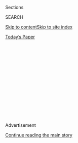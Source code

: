 <div id="app">

<div>

<div>

<div>

<div class="NYTAppHideMasthead css-1q2w90k e1suatyy0">

<div class="section css-ui9rw0 e1suatyy2">

<div class="css-eph4ug er09x8g0">

<div class="css-6n7j50">

</div>

<span class="css-1dv1kvn">Sections</span>

<div class="css-10488qs">

<span class="css-1dv1kvn">SEARCH</span>

</div>

[Skip to content](#site-content)[Skip to site
index](#site-index)

</div>

<div class="css-10698na e1huz5gh0">

</div>

</div>

<div id="masthead-bar-one" class="section hasLinks css-15hmgas e1csuq9d3">

<div class="css-uqyvli e1csuq9d0">

</div>

<div class="css-1uqjmks e1csuq9d1">

</div>

<div class="css-9e9ivx">

[](https://myaccount.nytimes3xbfgragh.onion/auth/login?response_type=cookie&client_id=vi)

</div>

<div class="css-1bvtpon e1csuq9d2">

[Today’s
Paper](https://www.nytimes3xbfgragh.onion/section/todayspaper)

</div>

</div>

</div>

</div>

<div data-aria-hidden="false">

<div id="site-content" data-role="main">

<div>

<div class="css-1aor85t" style="opacity:0.000000001;z-index:-1;visibility:hidden">

<div class="css-1hqnpie">

<div class="css-epjblv">

<span class="css-z6pdnw">Inside the Iraqi
Kleptocracy</span>

</div>

<div class="css-k008qs">

<div class="css-1iwv8en">

<span class="css-18z7m18"></span>

<div>

<div>

</div>

</div>

</div>

<span class="css-1n6z4y">https://nyti.ms/2PbfgtL</span>

<div class="css-1705lsu">

<div class="css-4xjgmj">

<div class="css-4skfbu" data-role="toolbar" data-aria-label="Social Media Share buttons, Save button, and Comments Panel with current comment count" data-testid="share-tools">

  - 
  - 
  - 
  - 
    
    <div class="css-6n7j50">
    
    </div>

  - 
  - 

</div>

</div>

</div>

</div>

</div>

</div>

<div id="NYT_TOP_BANNER_REGION" class="css-13pd83m">

</div>

<div id="top-wrapper" class="css-1sy8kpn">

<div id="top-slug" class="css-l9onyx">

Advertisement

</div>

[Continue reading the main
story](#after-top)

<div class="ad top-wrapper" style="text-align:center;height:100%;display:block;min-height:250px">

<div id="top" class="place-ad" data-position="top" data-size-key="top">

</div>

</div>

<div id="after-top">

</div>

</div>

<div id="sponsor-wrapper" class="css-1hyfx7x">

<div id="sponsor-slug" class="css-19vbshk">

Supported by

</div>

[Continue reading the main
story](#after-sponsor)

<div id="sponsor" class="ad sponsor-wrapper" style="text-align:center;height:100%;display:block">

</div>

<div id="after-sponsor">

</div>

</div>

Feature

<div class="css-1vkm6nb ehdk2mb0">

# Inside the Iraqi Kleptocracy

</div>

<div class="css-79elbk" data-testid="photoviewer-wrapper">

<div class="css-z3e15g" data-testid="photoviewer-wrapper-hidden">

</div>

<div class="css-1a48zt4 ehw59r15" data-testid="photoviewer-children">

![<span class="css-i48y28 e13ogyst0" data-aria-hidden="true">Protesters
in Baghdad running from tear gas in
February.</span><span class="css-ach9cc e1z0qqy90" itemprop="copyrightHolder"><span class="css-1ly73wi e1tej78p0">Credit...</span><span><span>Moises
Saman/Magnum, for The New York
Times</span></span></span>](https://static01.graylady3jvrrxbe.onion/images/2020/08/02/magazine/02mag-corruption/02mag-corruption-articleLarge.jpg?quality=75&auto=webp&disable=upscale)

</div>

</div>

<div class="css-xt80pu e12qa4dv0">

<div class="css-18e8msd">

<div class="css-vp77d3 epjyd6m0">

<div class="css-1baulvz">

By [<span class="css-1baulvz last-byline" itemprop="name">Robert F.
Worth</span>](https://www.nytimes3xbfgragh.onion/by/robert-f-worth)

</div>

</div>

  - July 29,
    2020

  - 
    
    <div class="css-4xjgmj">
    
    <div class="css-d8bdto" data-role="toolbar" data-aria-label="Social Media Share buttons, Save button, and Comments Panel with current comment count" data-testid="share-tools">
    
      - 
      - 
      - 
      - 
        
        <div class="css-6n7j50">
        
        </div>
    
      - 
      - 
    
    </div>
    
    </div>

</div>

</div>

<div class="section meteredContent css-1r7ky0e" name="articleBody" itemprop="articleBody">

<div class="audioFigureHeading">

### Listen to This Article

<span class="css-16qbtva">Audio Recording by Audm</span>

</div>

<div class="css-qe9gm7">

<div>

</div>

</div>

<div class="css-1fanzo5 StoryBodyCompanionColumn">

<div class="css-53u6y8">

*To hear more audio stories from publishers like The New York Times,
download* *[Audm for iPhone or
Android](https://www.audm.com/?utm_source=nyt&utm_medium=embed&utm_campaign=wages_of_corruption).*

Early last October, while working in his office in Baghdad, a
businessman named Hussein Laqees got a phone call from a number he’d
never seen before. “We need to talk,” the caller said. The man’s voice
was gruff and self-assured, a little menacing. He demanded that Laqees
come meet him but refused to give his name.

Laqees demurred, and the call ended. He might have forgotten the whole
exchange had a colleague not been in touch a few minutes later with
worrisome news. The mystery caller, he said, was from Kataib Hezbollah,
a powerful Iraqi militia with strong ties to Iran’s Revolutionary
Guards. They had a business proposal to discuss.

When the militiaman called again, Laqees reluctantly agreed to a
meeting. He gathered a few colleagues, and they all drove to a house off
Sadoun Street in downtown Baghdad, arriving near dusk. Inside, he was
led into a dim office and introduced to a small, bald man who got right
to the point. “You need to work with us, there is no other choice,” the
bald man said. “You can keep your staff, but you must do as we say.” He
explained that Kataib Hezbollah would take 20 percent of Laqees’s gross
revenue — about 50 percent of his profits.

</div>

</div>

<div class="css-1fanzo5 StoryBodyCompanionColumn">

<div class="css-53u6y8">

Laqees refused. His company, Palm Jet, had a five-year government
contract to run a V.I.P. terminal at Baghdad’s international airport,
along with a nearby hotel; it also works routinely with Western
aeronautics firms like Lockheed Martin. He could not have any dealings
with a group like Kataib Hezbollah, which is listed by the U.S.
government as a foreign terrorist organization (as is the unrelated
Lebanese group also called Hezbollah). The bald man replied that if
Laqees refused, he would seize everything he owned in Baghdad. Laqees
looked at him in disbelief. “I’m an investor,” he said. “There is law.”
The bald man shot back: “We are the law.” He told Laqees to give him an
answer by noon the next day.

The following afternoon, five Chevrolet S.U.V.s rolled up outside the
V.I.P. terminal. Twelve men got out, dressed in black paramilitary gear
and carrying guns. They found Laqees in the cafe of the airport hotel,
smoking and sipping coffee. He had been calling all his government
contacts since the night before, along with the airport’s department
heads. No one had called back. It was as if they’d been warned — or
perhaps paid off. The militiamen took Laqees’s phone and told him to
sign a document relinquishing his contract. He stalled for time. One of
his employees slipped outside to take a cellphone picture of the
militiamen’s vehicles, but they caught him, smashed his phone and beat
him up. Laqees, who is Lebanese, had been working in Iraq since 2011. He
knew the country was troubled by crime and corruption, but he believed
that the airport, with its hundreds of uniformed immigration and
security officials, was different. “I wait 20 minutes, maybe someone
will come,” Laqees told me later. “Police, something.” Finally, he
walked to the departures hall and caught a flight to Dubai. Days later,
Kataib Hezbollah installed its preferred contractor in his place. Laqees
has not returned to Iraq since.

*[\[Kidnapped Royalty Become Pawns in Iran’s Deadly
Plot\]](https://www.nytimes3xbfgragh.onion/2018/03/14/magazine/how-a-ransom-for-royal-falconers-reshaped-the-middle-east.html)*

The airport raid took place just four days after the start of [Iraq’s
anti-government
protests](https://www.nytimes3xbfgragh.onion/2019/10/02/world/middleeast/iraq-corruption-protests.html),
as thousands of young demonstrators were flooding the streets of Baghdad
and other cities, chanting their poignant trademark slogan: “*Nureed
watan*,” or “We want a country.” The protesters quickly took over Tahrir
Square in the heart of Baghdad, setting up tents and fighting pitched
battles with the police. Although the chaos brought much of the city’s
business and government to a standstill, it also won the sympathy of
Arabs across the region, igniting an equally powerful protest movement
in Lebanon. To those who took part in the rallies, groups like Kataib
Hezbollah are not just Iranian proxies; they are the newest faces of a
kleptocracy that has enriched itself at the expense of Iraq’s youth, who
have been left jobless and destitute in ever-increasing numbers. Some
militia leaders, meanwhile, have joined the ranks of Iraq’s richest men,
becoming famous for buying upscale restaurants, nightclubs and opulent
farms on the Tigris.

The militias have been aided and abetted by a new Iraqi political class
whose sole ethic is self-enrichment. Over the years, this
cross-sectarian cabal has mastered scams at every level: routine
checkpoint shakedowns, bank fraud, embezzling from the government
payroll. Adel Abdul Mahdi, who was hailed as a potential reformer when
he became Iraq’s prime minister in 2018, hoped to subordinate the
militias to the state. Instead, they outmaneuvered and overpowered him.
His cabinet included people with ties to some of the worst graft schemes
afflicting the country.

The United States is deeply implicated in all this, and not just because
its serial invasions wrecked the country and helped ravage the economy.
America provides the money that sustains it, even as U.S. officials wink
at the self-dealing of Iraqi allies. The Federal Reserve of New York
still supplies Iraq with at least $10 billion a year in hard currency
from the country’s oil sales. Much of that is passed on to commercial
banks, ostensibly for imports, in a process that was hijacked long ago
by Iraq’s money-laundering cartels. At the same time, the United States
inflicts punishing sanctions on two countries — Iran and Syria — with
which Iraq shares notoriously permeable borders. It is the ideal
breeding ground for corruption.

</div>

</div>

<div class="css-1fanzo5 StoryBodyCompanionColumn">

<div class="css-53u6y8">

The Trump administration may have shocked Iraq’s militias with the
[unexpected assassination in January of Qassim
Suleimani,](https://www.nytimes3xbfgragh.onion/2020/01/11/us/politics/iran-trump.html)
the powerful Iranian spy chief, at the Baghdad airport. But Iranian
proxies like Kataib Hezbollah do not seem overly worried. They know
President Trump has little stomach for a war, especially in the Covid-19
era of soaring deficits. Their greatest priority is maintaining an Iraqi
system in which literally everything is for sale.

The coronavirus pandemic has now pushed Iraq to the brink of an
existential crisis. The global collapse of demand for oil has brought
prices to historic lows, delivering a terrible shock to a country whose
economy depends almost entirely on oil revenue. But it could also offer
the new Iraqi prime minister, Mustafa al-Kadhimi, an extraordinary
opportunity to face his country’s most intractable problem. Corruption
can now be framed as a life-or-death issue: Iraq must choose between
feeding its people and enriching its kleptocrats. Kadhimi has promised
to take up this challenge. He is not likely to succeed unless the United
States seizes this chance to undo some of the damage it has done in
Iraq, and to make common cause with the protesters who are hoping to
re-establish their country on a new footing.

</div>

</div>

<div class="css-79elbk" data-testid="photoviewer-wrapper">

<div class="css-z3e15g" data-testid="photoviewer-wrapper-hidden">

</div>

<div class="css-1a48zt4 ehw59r15" data-testid="photoviewer-children">

![<span class="css-i48y28 e13ogyst0" data-aria-hidden="true">Protesters
during clashes with the police near Al-Khilani Square in Baghdad in
February.</span><span class="css-ach9cc e1z0qqy90" itemprop="copyrightHolder"><span class="css-1ly73wi e1tej78p0">Credit...</span><span>Moises
Saman/Magnum, for The New York
Times</span></span>](https://static01.graylady3jvrrxbe.onion/images/2020/08/02/magazine/02mag-corruption-02/02mag-corruption-02-articleLarge.jpg?quality=75&auto=webp&disable=upscale)

</div>

</div>

<div class="css-1fanzo5 StoryBodyCompanionColumn">

<div class="css-53u6y8">

**In the annals of American diplomacy,** corruption has long had an
equivocal status: deplored in public but in practice often regarded as a
tolerable, even useful vice. The United States has a long history of
supporting kleptocrats who were on the “right side” of one geopolitical
rivalry or another. The price of these bargains, often paid in blood,
has fueled a reappraisal. “Corruption is not just a fundamental
political problem but the most significant driver of most of the
security problems we are supposed to be trying to address,” Sarah Chayes
told me in May. Chayes’s 2015 book, “Thieves of State,” documents the
destructive effects of corruption across a range of countries in Africa
and Asia. The book grew out of her experiences in Afghanistan, where she
lived for years before becoming a Pentagon adviser and saw how the
rampant extortion and graft of the U.S.-backed government helped push
the local population into the arms of the Taliban.

Iraq may be an even more vivid object lesson. As recently as the 1980s,
corruption was rare, and ministries in Saddam Hussein’s autocratic
government were mostly clean and well run. The change came during the
1990s, when the United Nations imposed crippling sanctions following
Hussein’s invasion of Kuwait. Over a period of just seven years, Iraq’s
per-capita income dropped to $450 from about $3,500. As the value of
their salaries collapsed, government officials couldn’t survive without
taking bribes, which became the currency of everyday life. The rot grew
worse after the invasion of 2003, when American officers began handing
out bricks of $100 bills in an attempt to make friends and jump-start
the economy. They may have meant well, but their clumsy haste was
catastrophic. A new group of opportunists, including returning Iraqi
exiles, lined up for big government contracts. Billions went missing.
The theft expanded in scale after the oil boom of 2008, thanks to a
network of oligarchs empowered by Prime Minister Nuri Kamal al-Maliki.

When ISIS surged into northwestern Iraq in mid-2014, the Iraqi forces
that rose to defend it were officially 350,000 strong, much larger than
the attacking jihadi brigades. In reality, the army had been eviscerated
by “ghost soldier” kickback schemes, with commanders pocketing hundreds,
even thousands, of salaries. These practices destroyed morale inside the
army and fed popular anger among civilians in Mosul, who became more
receptive to ISIS than they otherwise might have been. A recent survey
of people in the Mosul region, led by the Harvard Humanitarian
Initiative, [found that they saw corruption as a chief cause of the
emergence of
ISIS.](https://hhi.harvard.edu/publications/english-version-never-forget-views-peace-and-justice-within-conflict-affected)

</div>

</div>

<div class="css-1fanzo5 StoryBodyCompanionColumn">

<div class="css-53u6y8">

Weighing the full cost of what has been stolen from Iraq is not easy.
Deals are done in cash, documents are hard to come by and the
government’s statistics are often unreliable. Still, the available
information suggests that Iraq may have had more of its national wealth
illicitly drained abroad than any other nation. One Iraqi elder
statesman with long experience in finance recently assembled a
confidential assessment for the Atlantic Council, an American think
tank, based on conversations with bankers, investigators and contacts in
a variety of foreign countries. He concluded that $125 billion to $150
billion is held by Iraqis overseas, most of it “illegitimately
acquired.” He noted that other estimates run as high as $300 billion.
Some $10 billion in stolen money, he estimated, is invested in London
real estate alone. A full reckoning would extend well beyond the
financial bill to the damage inflicted on Iraq’s culture and society — a
point I often heard older Iraqis make with great sadness during the
years I lived
there.

</div>

</div>

<div class="css-79elbk" data-testid="photoviewer-wrapper">

<div class="css-z3e15g" data-testid="photoviewer-wrapper-hidden">

</div>

<div class="css-1a48zt4 ehw59r15" data-testid="photoviewer-children">

<div class="css-1xdhyk6 erfvjey0">

<span class="css-1ly73wi e1tej78p0">Image</span>

<div class="css-zjzyr8">

<div data-testid="lazyimage-container" style="height:257.77777777777777px">

</div>

</div>

</div>

<span class="css-i48y28 e13ogyst0" data-aria-hidden="true">Baghdad’s
Tahrir
Square</span><span class="css-ach9cc e1z0qqy90" itemprop="copyrightHolder"><span class="css-1ly73wi e1tej78p0">Credit...</span><span>Moises
Saman/Magnum, for The New York Times</span></span>

</div>

</div>

<div class="css-1fanzo5 StoryBodyCompanionColumn">

<div class="css-53u6y8">

Iraqi political life may look like gang warfare to outsiders, but on
most days its turbulent surface conceals a calm and cheerful business of
looting. At every government ministry, the biggest spoils are allocated
by unwritten agreement to one faction or another. The Sadrists have the
Health Ministry, the Badr Organization has long had the Interior
Ministry and the Oil Ministry belongs to Al-Hikma. Newcomers sometimes
have trouble adjusting to this state of affairs. One former cabinet
minister — a technocrat who spent decades abroad — discovered, on
arriving in his post, that his ministry was procuring vaccines with a
$92 million contract. He found another way to buy the same vaccines for
less than $15 million. “Once I did this, I faced a great deal of
resistance, a fierce campaign against me,” he told me. His priority was
addressing the gap between Iraq’s oil wealth and its devastated health
system, which lacks access to many basic medicines. To his opponents,
the only imperative was their own and their party’s interests. The
minister eventually decided that these two philosophies were
irreconcilable, and he resigned. (Like most of the people I spoke to for
this article, he spoke on condition that I not use his name. Corruption
is the third rail of Iraqi politics: Touching it can easily get you or
your relatives killed.)

The political bosses who preside over this graft are well known; some
are staunch American allies. The Barzani and Talabani families of
Kurdistan have [used their control over that region’s contracts and its
central
bank](https://newrepublic.com/article/158609/iraq-barzani-pentagon-oil-beverly-hills-mansion)
to become immensely rich. Maliki and his ring of powerful cronies still
loom over the Iraqi political scene. Moktada al-Sadr, the mercurial
Shiite cleric, is another godfather figure whose followers are notorious
for demanding hefty kickbacks. This system should have received a jolt
in 2014, when its depredations led directly to the country’s
near-takeover by ISIS. Instead, the main consequence was the rise of a
new breed of parasite: the militias who helped defeat ISIS, known
collectively as the Hashd al-Shaabi, or the Popular Mobilization Forces.
The Hashd is a loose confederation of armed groups, some of which have
been around for decades. In 2016, Prime Minister Haider al-Abadi
recognized them as part of the country’s security sector, and they now
receive regular salaries just as soldiers and police officers do.

Among the most powerful is Kataib Hezbollah. It was accused of mounting
an attack on an Iraqi air base in December that killed an American
contractor and led to the assassination of Suleimani — its ultimate
patron — a week later. Despite its high profile, it is surrounded by
mystery. “We know almost nothing about the leadership,” says Michael
Knights, an analyst at the Washington Institute for Near East Policy who
has tracked the group since its founding. “It’s like the Masons. You can
be in it and be in another movement at the same time.” It has built an
economic empire, partly by forcing its way into legitimate businesses
and government contracts.

Among the militia’s least-known and most troubling ventures has been its
gradual assertion of control over the Baghdad airport. It started
several years ago, when Kataib Hezbollah and another Iranian-backed
militia called Asaib Ahl al-Haq began stealthily placing workers loyal
to them throughout the airport, according to a senior airport official I
spoke with. They were also able to get G4S, a British company that has a
long-term contract for security at the airport, to hire their people, he
said. (G4S did not respond to requests for comment.) As a result, the
two militias now have access to all the airport’s CCTV cameras and to a
limited-access road called Kilometer One that connects the runways to
the airport perimeter, bypassing the security barriers, the official
told me. (When Qassim Suleimani and his entourage were struck by an
American drone in January, they had just come off this road.) The
militias’ efforts became more aggressive about a year ago, the official
told me, when its members held the Baghdad airport’s director of civil
aviation at gunpoint and forced him to hire a man loyal to them as his
nominal deputy. In late October, a Kataib Hezbollah front company
received a 12-year contract at the Baghdad and Basra airports, worth
tens of millions of dollars a year, even though the firm — the blandly
named Gulf corporation — was only two months old and did not have the
necessary accreditation or licensing and its founder had been barred
from the airport. The contract has since been terminated, but the
company that took over the V.I.P. terminal and hotel from Hussein Laqees
remains in place.

The Baghdad airport is just one of the economic gateways that the
militias now control. They have used the ISIS threat to install
themselves at most of the country’s land borders. And the militias have
dominated much of the trade through Iraq’s southern seaports for more
than a decade. In effect, the militias operate a shadow state, charging
importers higher fees in exchange for expedited processing and delivery.
They have economic committees with offices in Baghdad, where private
companies can make deals that brazenly circumvent the country’s legal
channels. “For example, if I’m bringing 100 cars in from Dubai, if I do
the legal process it might take two months to clear,” the airport
official told me. “If I pay Kataib Hezbollah, say, $10,000 to $15,000,
it might take only two days.”

**The cash that has fueled Iraq’s descent** into kleptocracy originates,
for the most part, from a heavily guarded Federal Reserve compound in
East Rutherford, N.J. There, every month or so, a truck is loaded with
more than 10 tons of plastic-wrapped U.S. currency, a haul worth $1
billion to $2 billion. The money is then driven to an Air Force base and
flown to Baghdad. It belongs to the Iraqi government, which routes the
proceeds of its oil sales through an account at the New York Federal
Reserve. This unusual arrangement is a legacy of the U.S. occupation,
when America directly controlled the Iraqi government and its finances.
It has remained in place because it suits both sides: The Iraqis get
quick, preferential access to dollars, and the United States retains
tremendous leverage over Iraq’s economy. Ostensibly, the periodic dollar
shipments (a small part of the country’s overall oil revenue) are to
meet the needs of Iraqi exchange houses and importers, who require hard
cash. In practice, many of the dollars have found their way into the
hands of money launderers, terrorist groups and Iran’s Revolutionary
Guards, thanks to a little-known ritual run by the central bank of Iraq:
the “dollar auction.”

</div>

</div>

<div class="css-1fanzo5 StoryBodyCompanionColumn">

<div class="css-53u6y8">

The dollar auction has been called the “sewage system of Iraqi
corruption,” but its inner workings have rarely been written about. The
fraud schemes that revolve around it have fueled every side in the
Syrian civil war, including ISIS. The U.S. Treasury Department has made
serious efforts to keep auction dollars out of the hands of ISIS and
Iran, but it has often turned a blind eye to other kinds of money
laundering. And terrorists have repeatedly found new companies and
methods to disguise their participation in the auction, often with the
complicity of central-bank
officials.

</div>

</div>

<div style="max-width:100%;margin:0 auto">

<div class="css-17dprlf" data-id="100000007261005" data-slug="02mag-corruption-pq" style="max-width:600px">

</div>

</div>

<div class="css-1fanzo5 StoryBodyCompanionColumn">

<div class="css-53u6y8">

The auction’s name is misleading; it is a daily process in which Iraq’s
central bank provides dollars to a limited number of the country’s
commercial banks in exchange for Iraqi dinars. The American occupation
authorities established it in 2003 to serve two purposes: collecting
enough dinars to pay salaries in cash to Iraq’s vast armada of
government employees and helping the country pay for badly needed
imports in dollars. In principle, the auction is similar to the process
used by some other countries to facilitate foreign trade. It was meant
to work like this: A company intending to import shoes from India, for
instance, would go its local Iraqi bank with an invoice from the Indian
shoe company. The local bank would authenticate the transaction and
deposit the required amount in Iraqi dinars with the central bank, which
would wire dollars to a correspondent account belonging, ostensibly, to
the exporter.

The trouble started with a swelling tide of dirty money: Iraqis who had
stolen large sums through fraudulent contracts or kickback schemes were
hungry to trade their dinars for dollars, so that they could use them
abroad. To meet the need, a new class of opportunists began registering
fake companies and fabricating the invoices required to simulate an
import deal, which would then be funded via the dollar auction. In a
matter of days, someone who had defrauded his country of millions could
become the owner of a London townhouse. The phony imports left little
trace, because they were documented with ID cards and photographs of
real people, who would agree to play company officials in exchange for a
bribe.

Each time the authorities at the Iraqi central bank or the New York Fed
got suspicious, the fraudsters would up their game correspondingly.
“There were small offices of young people to produce
professional-looking forgeries,” a former Iraqi banker, one of several
financiers and former government officials who described the scheme,
told me. “Then they cook the whole file around it.” To avoid paying
taxes on the phony imports, the launderers would register dozens of
companies, abandoning them and creating new ones whenever their taxes
were due. They got the border authorities involved, paying officials to
provide fake manifests with realistic-looking stamps. The launderers
eventually commandeered much of the central bank’s daily dollar sales,
which have totaled, according to the central bank’s own figures, well
over $500 billion since 2003. (That figure is much higher than the
number of physical dollars flown to Iraq from the Fed, because most of
the dollars sold by the central bank are electronic transfers from
Iraq’s oil revenues.)

The fraud was sometimes laughably obvious. In 2017, Iraq officially
imported $1.66 billion worth of tomatoes from Iran — more than a
thousand times the amount it imported in 2016. It also listed imports of
$2.86 billion in watermelons from Iran, up from $16 million the year
before. These amounts would be ludicrous even if Iraq didn’t grow large
amounts of its own tomatoes and watermelons. Economists told me these
official import numbers — still visible on the Iraqi planning ministry’s
website — appear to be a poorly disguised cover for money laundering via
the dollar auction.

The auction has also enabled a large-scale embezzlement scheme that has
funneled billions of dollars to Iraq’s power brokers. This fraud was
based on the difference between the fixed exchange rate offered by the
central bank — which is pegged to the dollar — and the fluctuating
market rate, which is often much higher. Soon after the auction started
in 2003, the money launderers realized that if they could fake an import
deal, they could then resell the dollars they’d acquired from the
central bank, realizing an instant profit on the rate spread. As soon as
Iraq’s political bosses realized how much money was to be made, they
seized control of access to the auction. Ordinary companies and banks
wanting to do legitimate imports or lending were squeezed out by those
with backing from the main political parties and militias. To disguise
this takeover, the newly minted plutocrats bought up almost all the
remaining commercial banks, turning them into mere vehicles for the
auction scheme.

</div>

</div>

<div class="css-1fanzo5 StoryBodyCompanionColumn">

<div class="css-53u6y8">

It is impossible to say exactly how many billions have been stolen
through exchange-rate arbitrage, but several former bankers and Iraqi
officials told me that this kind of fraud accounts for most of the
ostensible imports financed by the dollar auction since around 2008. My
own estimate, based on figures from the central bank’s website and
information from Iraqi bankers and finance officials, is about $20
billion, all of it stolen from the Iraqi people. The businessmen running
the scheme are virtually printing their own money, because their costs —
paying for fake invoices and bribing bank and government officials — are
low. Some of the banks posting enormous profits from the auction are
little more than fronts, with dilapidated branch offices and scarcely
any employees. One bank bought $4 billion in dollars on the auction, I
was told by a member of Parliament who has investigated corruption
cases, a total that would correspond to a profit of $200 million. “We
checked on this bank,” the lawmaker said. “It has one room, one computer
and some guards.”

The damage caused by the auction fraud was not just about illicit
profits. As Iraq’s commercial banks transformed into instruments for
arbitrage, ordinary businesses were left without access to the loans
they needed to grow. Some legitimate importers, unable to get dollars
from the auction, were forced to use foreign banks instead. It is hard
to know how much harm this did to the economy, but all the analysts I
spoke to said it has been devastating, starving the country’s private
sector and making Iraq even more dependent on its oil proceeds, which
have been cut in half in recent months.

Only one Iraqi leader has made serious efforts to expose the crimes
surrounding the dollar auction, and he was an unlikely hero. Ahmad
Chalabi, the banker and politician who helped the Bush administration
justify its invasion of Iraq, led a parliamentary investigation of the
dollar auction starting in 2014. He uncovered documents that implicated
some of the country’s biggest banks and their owners in large-scale
fraud. Just as he was expected to reveal more about the scandal in
November 2015, Chalabi died of a heart attack. (Despite the suspicious
timing, autopsies found no evidence of foul play.) The bankers he
identified in his investigations suffered no consequences and are still
in
business.

</div>

</div>

<div style="max-width:100%;margin:0 auto">

<div class="css-17dprlf" data-id="100000007261497" data-slug="02mag-corruption-pq2" style="max-width:600px">

</div>

</div>

<div class="css-1fanzo5 StoryBodyCompanionColumn">

<div class="css-53u6y8">

The auction continues to this day, and so do the money laundering and
theft that surround it. On some days in mid-March, the central bank’s
website registered dollar sales of well over $200 million — more than $1
billion in a single working week — all of it supposedly to pay for
imports. At the time, the coronavirus pandemic was shuttering Iraq’s
economy. Some of those imports may be legitimate, but the bankers I
spoke to said the numbers suggest the persistence of large-scale money
laundering. Another glaring sign of fraud is the daily total of dollars
sold by the central bank to Iraq’s exchange houses, which are supposed
to be used only by Iraqis traveling abroad. In mid-July, they were still
averaging $10 million to $11 million per day, even though Baghdad’s
airport was closed from March until July 23 and travel restrictions
remain in place. There is also evidence that the auction continues to
provide money for terrorist groups. In October, the New York Federal
Reserve issued a letter to the Iraqi central bank demanding that it bar
two banks and an exchange house from using the dollar auction, stating
that it has reason to believe that the three entities are “affiliated
with or engaged in material dealings with” ISIS or a group with ties to
it. The three entities are owned by a financier named Hassan Nasser
Jaafar al-Lami, also known in Iraqi financial circles as “the king of
the fake invoices.” In January, an employee at Iraq’s central bank gave
an interview to a Lebanese TV station claiming that al-Lami was still
using the auction, through other banks than those named by the Fed.

In some cases, the central bank appears to have deliberately
circumvented efforts by the Fed or the U.S. Treasury. In 2018, the
Treasury Department placed sanctions on Aras Habib Kareem, a political
figure charged with funneling money to the Revolutionary Guards and
Lebanon’s Hezbollah movement. It also placed sanctions on the bank he
ran, known as Al-Bilad Islamic Bank. But instead of freezing Kareem’s
assets, the Iraqi central bank in October directed that 40 million
shares in Al-Bilad bank owned by Kareem and his family be returned to
them, according to a central-bank document I obtained. When I asked
Treasury officials about the Iraqi central bank’s action, they provided
a canned statement: “Treasury continues to work closely with the
government of Iraq on compliance with U.S. sanctions.”

**Iraq is a cautionary tale** for the rest of the world, illustrating
how quickly the rawest forms of corruption can catch on and how hard it
is to reverse that process. It doesn’t take long for the dust of
complicity to cover almost everyone, much as it has in Afghanistan,
Somalia or Venezuela. “It becomes a self-sustaining system,” says
Richard Messick, who has spent decades studying the subject and is the
senior contributor to [an influential blog that monitors global
anticorruption efforts.](https://globalanticorruptionblog.com/)“You
can’t just intervene in one area, because they’re all linked together,
so you have to change multiple institutions at the same time.” It is
hard to do that without a powerful outside force. The U.S. government
was essential in eradicating the rampant graft in Chicago that peaked
during the 1920s, when the gangster Al Capone had the city’s mayor on
his payroll. There are few precedents for cleaning up an entire country
in modern times, apart from autocratic city-states like Singapore, where
former Prime Minister Lee Kuan Yew cracked down hard in the 1960s.

</div>

</div>

<div class="css-1fanzo5 StoryBodyCompanionColumn">

<div class="css-53u6y8">

The largest single obstacle to reform in Iraq is the country’s
overwhelming dependence on cash, which is hard to trace and thus more
vulnerable to money laundering. Moving more Iraqis into the banking
system, where payments leave a record that can be verified, has been a
goal of the country’s lonely anticorruption advocates for years. But the
transition away from cash is itself fraught with risk: New technologies
are vulnerable to capture by the oligarchs, who can turn them into even
more effective tools for
laundering.

</div>

</div>

<div class="css-79elbk" data-testid="photoviewer-wrapper">

<div class="css-z3e15g" data-testid="photoviewer-wrapper-hidden">

</div>

<div class="css-1a48zt4 ehw59r15" data-testid="photoviewer-children">

<div class="css-1xdhyk6 erfvjey0">

<span class="css-1ly73wi e1tej78p0">Image</span>

<div class="css-zjzyr8">

<div data-testid="lazyimage-container" style="height:257.77777777777777px">

</div>

</div>

</div>

<span class="css-i48y28 e13ogyst0" data-aria-hidden="true">Tens of
millions of dollars meant to refurbish Baghdad’s Sadr al Qanaat area
have been lost to
corruption.</span><span class="css-ach9cc e1z0qqy90" itemprop="copyrightHolder"><span class="css-1ly73wi e1tej78p0">Credit...</span><span>Moises
Saman/Magnum, for The New York Times</span></span>

</div>

</div>

<div class="css-1fanzo5 StoryBodyCompanionColumn">

<div class="css-53u6y8">

One of Iraq’s most brazen embezzlement schemes offers a near-perfect
illustration of this danger. It involves the use of a device called Qi
Card, which was intended to move the country toward electronic payments.
Developed by a company named International Smart Card, it allows
government employees and pensioners to retrieve their monthly payments
in cash at any one of thousands of terminals across the country. It is a
popular innovation: Before Qi Card came along in 2007, workers often had
to wait in line for hours outside a government bank to get their money.
The company now competes with other, smaller card companies and
advertises on huge billboards with the slogan “Join the largest family.”
It presents itself as a homegrown tech firm helping to bring Iraq into
the information age, with images on its website of biometric
registration processes and happy customers making cash-free payments.
But its link to the state payroll has given it immense power. In 2019,
according to a report issued by the central bank, the government paid
nearly $47.5 billion to its employees and pensioners — a vast sum for a
country of Iraq’s size — and much of that went through Qi Card.

This makes it all the more remarkable that the company appears to
operate with almost no oversight, according to officials I spoke with
and documents I obtained from Iraq’s Finance Ministry and the central
bank. It has sidestepped a legal requirement to integrate its payment
system with the national card-payment network. This would allow the
central bank to monitor its transactions. The documents describe
frustrated efforts to make Qi Card accountable for its transactions,
along with complaints from Iraqi retirees who say Qi Card has been used
to skim from their salaries. (Qi Card’s chief executive, reached by
email, said that the company complies with all relevant regulations and
that its transactions are monitored directly by the central bank, in
addition to being audited periodically by independent firms.)

Beneath this data blackout, Qi Card is being used by Iranian-backed
militia figures who operate a large-scale “ghost employees” scheme to
steal hundreds of millions of dollars from the state payroll, I was told
by several government officials, including one who is close to the
financial bureau of the Hashd. This official told me that the Hashd has
registered about 70,000 fictional soldiers for electronic payments via
Qi Card. (It was not clear whether this was done with or without the
knowledge of Qi Card’s managers.) Ghost soldiers have been a standard
self-enrichment scheme for high-ranking officers in Iraq’s Army and
police forces for years, but Qi Card appears to have allowed this ruse
to be taken to a higher level. The average salary of a Hashd member is
almost $1,000 per month, which would put the scheme’s revenues at more
than $800 million a year. This operation, the official told me, has been
run in strict secrecy by powerful figures with deep ties to Iran,
including Abu Mahdi al-Muhandis, the militia leader who was assassinated
in January with Qassim Suleimani. Qi Card also earns enormous profits
from the fees it charges for electronic transactions. Some of that
profit, I was told by another senior Iraqi official, is shared with
other leading Iran-backed figures.

Qi Card’s founder, a businessman named Bahaa Abdul Hadi, appears, the
senior official told me, to have insulated himself from scrutiny and
criticism for years by forming business relationships with Iraq’s most
powerful people, including militia leaders with close ties to Iran. One
of them is Ammar al-Hakim, a prominent and wealthy Shiite cleric and
political figure. Another is Shibl al-Zaydi, the general secretary of a
militia called Kataib Imam Ali, whom the U.S. Treasury Department issued
sanctions against in 2018 for his financial dealings with the
Revolutionary Guards and Hezbollah. A third connection is Nasser
al-Shammari, a leader of another Iran-backed group called Hezbollah
al-Nujaba. (A Qi Card spokeswoman told me that Abdul Hadi has no
relationship with al-Hakim, al-Zaydi or al-Shammari.)

At the same time, Qi Card has made efforts to endear itself to American
officials, some of which appear to have paid off. In early 2018, an
incoming Trump political appointee, Max Primorac, suggested to a United
Nations agency that it use Qi Card for transactions, according to a
report [published in May by
ProPublica.](https://www.propublica.org/article/pences-special-envoy-in-foreign-aid-office-sparked-an-ethics-complaint-just-weeks-after-he-started-his-job)
Primorac was doing consulting work at the time for Markez, an
American-Iraqi firm hired by Qi Card. The United Nations did not hire Qi
Card, but Primorac’s pitch triggered an ethics complaint by a State
Department official, ProPublica reported. (When asked about the
complaint, Primorac responded by forwarding a memo indicating that no
investigation was opened.) He went on to become an aide to Vice
President Mike Pence.

</div>

</div>

<div class="css-1fanzo5 StoryBodyCompanionColumn">

<div class="css-53u6y8">

Qi Card’s forays into the American influence industry are a reminder
that corruption can encompass far more than crude payoffs and tropical
tax havens. The 2008 global financial crisis, which exposed unsavory
links between politicians and speculators, helped fuel the populist
movements still roiling Europe and the election of Donald Trump, who has
made corruption an increasingly apt description of our own political
life even as he flings the word indiscriminately at his opponents.

**On a warm afternoon in February,** I drove out to a construction site
in eastern Baghdad called Sadr al Qanaat. It is a narrow strip of vacant
land — almost a median — that runs for 15 miles between two sides of a
major highway on the western edge of the Sadr City slum, with a canal at
the center. The Baghdad city authorities had talked for years of an
ambitious project to turn the corridor into a vast outdoor pleasure
area, encompassing sports fields, parks, restaurants and playgrounds.
Decorative bridges would be built over the canal, where visitors would
ride back and forth on boats. In 2011, the city government signed a
contract with three construction companies for about $148 million.

Today the site is a dismal dumping ground with little sign that anything
was ever spent on it. Stepping off the highway onto the grass, I found
my feet covered in a thick slurry of plastic trash. I walked up and down
for 20 minutes or so and found only a few signs of construction: a cheap
prefab children’s playground gathering dust, a couple of unfinished
concrete bunkers. In the concrete-lined canal, the water looked fetid.

No one seems to know exactly what happened to the money thrown at Sadr
al Qanaat, but a report by Iraq’s integrity commission rings sadly
familiar notes: delays, disagreements and a former mayor who, along with
one of his deputies, fled the country after “causing a deliberate damage
of more than $12 million,” most of which, presumably, ended up in his
pocket. There are projects like this all over Iraq. Abandoned cranes
rust by half-built mosques and housing projects. Many of them are tied
up in legal and political disputes. Billions of dollars have been spent
on electricity, yet Iraq still has power outages of up to 20 hours a
day.

Iraqis have a word for the shady businessmen and power brokers who grow
immensely rich at their country’s expense: *hitaan*, or whales. They are
widely said to be above the law. I was repeatedly warned, while
reporting this article, that my life would be in great danger if I
confronted any one of them about his illicit activities. But I did
manage eventually to speak to a whale.

He was an Iraqi construction magnate who told me he had spent years
paying off politicians to secure contracts worth many millions of
dollars. He described a world of cynical back-room deals in which deadly
rivalries are common, political alliances shift easily and the ultimate
currency is “cash, always in dollars, always in advance.” It was clear
that he accepted graft as his everyday reality; I didn’t sense any
unease or guilt about it. He had offices and homes in multiple
countries, but he spoke in the guttural Iraqi dialect of a man without
much formal education. I was introduced via a government official who
met him through a friend. It was impossible for me to verify the details
of the stories he told. But they are consistent with everything I heard
from government insiders and bankers about the way high-level corruption
works. We spoke by phone for about two hours. He told me about one deal
he had managed, a major construction project in which the government
allocated about 40 billion dinars (about $33.6 million).

“In reality I spent only about 10 billion dinars on construction,” he
said. Of the rest, most went to paying off government and party
officials, along with other expenses. The remainder, about five billion
dinars ($4.2 million), was pure profit.

</div>

</div>

<div class="css-1fanzo5 StoryBodyCompanionColumn">

<div class="css-53u6y8">

He told me that for the past six or seven years, Iraq’s provincial
governors — who have great power over contracts — have been elected
almost exclusively through deals with businessmen who pay off the
provincial council (which elects the governor) in exchange for a share
of the province’s contracts. “Anyone who has money can manipulate these
things,” he said. The deals are elaborately constructed, with deputy
mayors loyal to different political parties dividing up the expected
proceeds from inflated contracts. A single big contract can supply
enough kickbacks to cover the bribery costs of getting a governor
elected, he said.

Government officials are not just passive recipients of bribes. The
members of the provincial council, he told me, “knock on the doors of
businessmen and say, How can we help? Do you have someone you want to
smear? Is there a conspiracy you want to promote, someone you want to
refer to the integrity commission?” These dark arts transcend party
loyalty; money is all that counts. “If you want to conspire against the
Dawa Party, provincial council members from that party will cooperate
with you” if you pay them, he said.

Behind all these deals, he told me, lurk the militias, providing muscle
and taking their cut of the cash. “Any businessman, any bank owner
without a militant group backing him will not be able to operate,” he
said.

</div>

</div>

<div class="css-79elbk" data-testid="photoviewer-wrapper">

<div class="css-z3e15g" data-testid="photoviewer-wrapper-hidden">

</div>

<div class="css-1a48zt4 ehw59r15" data-testid="photoviewer-children">

<div class="css-1xdhyk6 erfvjey0">

<span class="css-1ly73wi e1tej78p0">Image</span>

<div class="css-zjzyr8">

<div data-testid="lazyimage-container" style="height:580px">

</div>

</div>

</div>

<span class="css-i48y28 e13ogyst0" data-aria-hidden="true">The
self-styled anticorruption crusader Mishaan
al-Jabouri.</span><span class="css-ach9cc e1z0qqy90" itemprop="copyrightHolder"><span class="css-1ly73wi e1tej78p0">Credit...</span><span>Moises
Saman/Magnum, for The New York Times</span></span>

</div>

</div>

<div class="css-1fanzo5 StoryBodyCompanionColumn">

<div class="css-53u6y8">

None of this is a surprise to Iraqis. They have become so cynical that
they now see even the country’s various anticorruption bodies as
vehicles for extortion and bribes. Sadly, this is not an entirely
groundless charge. When I was in Baghdad, I went to see Mishaan
al-Jabouri, a businessman and politician who is famous for his jeremiads
against graft. Jabouri is a big man of 63 with a lumpy, bald head and
protruding eyes who has become a kind of mascot for his country’s
struggle with corruption; he has been on every side of it. He was a
businessman in the 1980s and fled the country at the end of the decade
to join the opposition. In 2006, Jabouri had to flee Iraq again after
being accused of an elaborate extortion scheme involving attacks on oil
pipelines. He made his way back, was elected to Parliament and joined
its anticorruption committee.

“Everyone is involved, the religious, the secular, in villages, in
cities, from the top commanders to the porters,” Jabouri told me as we
sat in a cavernous, half-furnished house he owns in the Harthiya
neighborhood. “It became a culture. It’s something people are proud of.”

In 2016, Jabouri made headlines around the world by telling a reporter
from The Guardian that he too was corrupt; [he had taken a $5 million
bribe](https://www.theguardian.com/world/2016/feb/19/post-war-iraq-corruption-oil-prices-revenues)
from a man who wanted him to drop a fraud investigation. “At least I am
honest about it,” he told the newspaper.

</div>

</div>

<div class="css-1fanzo5 StoryBodyCompanionColumn">

<div class="css-53u6y8">

When I saw him in February, Jabouri recanted his confession, claiming to
have invented the $5 million bribe. I stared at him in disbelief. He
stared back. “I needed to shake the society,” he said. Now, he added,
such falsehoods were no longer necessary. “The current protests are
doing this.”

**To those watching from another continent,** the street demonstrations
that captured Iraq’s cities last October looked like a sudden eruption
of rage. In fact, this anger had been simmering for years in cities and
towns all over the country. One protest leader I met was a short,
squarely built 28-year-old named Mousa, who grew up in a poor farming
family in Samawa, a southern Iraqi city. (He asked that I not use his
last name because he remains in hiding and fears repercussions.) Like
many others I spoke to, Mousa repeatedly bumped up against the cruelty
of Iraq’s gangster economy, where real qualifications are often
irrelevant and most job offers come with a hefty upfront price, the
equivalent of several months’ salary. After spending five years earning
an advanced degree in veterinary science, he could find only one
veterinary job — a one-year contract paying $200 a month — which he was
fired from after he refused his boss’s offer to join a militia. He had
no choice but to take a job at the regional electricity ministry, which
paid $375 a month.

</div>

</div>

<div class="css-79elbk" data-testid="photoviewer-wrapper">

<div class="css-z3e15g" data-testid="photoviewer-wrapper-hidden">

</div>

<div class="css-1a48zt4 ehw59r15" data-testid="photoviewer-children">

<div class="css-1xdhyk6 erfvjey0">

<span class="css-1ly73wi e1tej78p0">Image</span>

<div class="css-zjzyr8">

<div data-testid="lazyimage-container" style="height:580px">

</div>

</div>

</div>

<span class="css-i48y28 e13ogyst0" data-aria-hidden="true">Mousa, a
leader of Iraq’s protest movement, in hiding after receiving threats
from
militias.</span><span class="css-ach9cc e1z0qqy90" itemprop="copyrightHolder"><span class="css-1ly73wi e1tej78p0">Credit...</span><span>Moises
Saman/Magnum, for The New York Times</span></span>

</div>

</div>

<div class="css-1fanzo5 StoryBodyCompanionColumn">

<div class="css-53u6y8">

His rebellion began more than two years ago, when, he told me, he found
documents suggesting that a regional director at the electricity
ministry was getting rich by taking kickbacks on government contracts.
Mousa helped organize protests calling for his boss to be fired. (The
boss was later dismissed, Mousa told me.) Over the following year, he
began making connections with other young people across Iraq who had had
similar experiences and shared his feelings. Many of them believed their
country was becoming a vassal of Iran and its local gun-toting thugs. By
the summer of 2019, a loose archipelago of local protest networks was
coalescing into something larger. Mousa was among the organizers who
called for a national insurrection starting on Oct. 1.

Barely a week later, he found himself sitting on a couch across from
Prime Minister Adel Abdul Mahdi. Outside the ministry’s high wooden
doors, the country was on fire. More than 100 people had been killed in
chaotic clashes with the police, and the economy was at a standstill.
Abdul Mahdi was desperate to restore order, and he invited Mousa and
eight other protest leaders to hear them out. Mousa handed him a piece
of paper outlining the protesters’ demands, which he read quickly, in
silence. Dealing with corruption was one of them. After a brief
exchange, one of Abdul Mahdi’s advisers said: “Give us a list of the
most corrupt people.”

Mousa, who has a patient manner and big, earnest eyes, was baffled and
irritated by the request, he told me. He already knew he was wanted for
arrest by the security services; not long afterward he would be forced
into hiding, like many other protest leaders. He also knew that some of
the country’s most corrupt figures had very likely been welcomed on that
same couch. “That’s not our job, that’s your job,” he answered. The mood
soured, and the meeting broke up after only 10 minutes. The prime
minister declared soon after that the protest movement was leaderless.
The same thing might have been said about Abdul Mahdi’s own floundering
government. Less than two months later, facing even wider insurrections
and a rising death toll, he announced his resignation.

The depth and fury of the protest movement took everyone by surprise.
The militias were on the defensive for the first time in years, with
some demonstrators deriding them as Iranian stooges. Even some members
of the Hashd took part. One of them described to me a tense phone call
in which he told his former boss: “This is a revolution against you.” In
December, the Iraqi Parliament passed a landmark law that allows the
country’s integrity commission to check a public servant’s income
against his assets and to impose large fines or even jail time if he or
she cannot show a legitimate source for the money. A new demand for
accountability was seeping into all kinds of unexpected places. In
Baghdad, I met a young lawyer named Marwa Abd al-Rida, who took out her
cellphone and showed me documents about a curious little scandal at the
Iraqi Bar Association, which had submitted vastly inflated expenses for
the construction of a swimming pool. The fraud had been uncovered just a
day earlier, before any of the lawyers had a chance to don a bathing
suit. “In the past, there was lots of spending and no complaints,” she
said. “Now, lawyers are speaking
out.”

</div>

</div>

<div class="css-79elbk" data-testid="photoviewer-wrapper">

<div class="css-z3e15g" data-testid="photoviewer-wrapper-hidden">

</div>

<div class="css-1a48zt4 ehw59r15" data-testid="photoviewer-children">

<div class="css-1xdhyk6 erfvjey0">

<span class="css-1ly73wi e1tej78p0">Image</span>

<div class="css-zjzyr8">

<div data-testid="lazyimage-container" style="height:257.77777777777777px">

</div>

</div>

</div>

<span class="css-i48y28 e13ogyst0" data-aria-hidden="true">Marwa Abd
al-Rida, one of many lawyers now speaking out about corruption in
Iraq.</span><span class="css-ach9cc e1z0qqy90" itemprop="copyrightHolder"><span class="css-1ly73wi e1tej78p0">Credit...</span><span>Moises
Saman/Magnum, for The New York Times</span></span>

</div>

</div>

<div class="css-1fanzo5 StoryBodyCompanionColumn">

<div class="css-53u6y8">

The protest movement’s uncompromising spirit helped keep it alive — at
least until the pandemic struck — but also limited its impact. As the
months dragged on, the protesters adamantly refused to nominate anyone
for office. They seemed caught in an Iraqi Catch-22: They wanted to
change the system, but anyone who touched that system, even on their
behalf, became instantly suspect. Their only heroes were their martyred
comrades, whose faces appear in graffiti and posters all over the
protest squares.

**At the heart** of Iraq’s protest movement is a struggle to break free
of the country’s tortured history. Many in the younger generation
understand that Iraq — like many other former colonies across Africa and
Asia — has too often elevated its military men and clerics into gods,
only to see them transform into monsters. That is one reason the
protesters have refused to delegate any leader to represent them. They
know that what matters now is the slow, unglamorous work of building
institutions, not anointing saviors. But they are also starved for
admirable public figures. Like anyone else, they want to be inspired and
led.

</div>

</div>

<div class="css-79elbk" data-testid="photoviewer-wrapper">

<div class="css-z3e15g" data-testid="photoviewer-wrapper-hidden">

</div>

<div class="css-1a48zt4 ehw59r15" data-testid="photoviewer-children">

<div class="css-1xdhyk6 erfvjey0">

<span class="css-1ly73wi e1tej78p0">Image</span>

<div class="css-zjzyr8">

<div data-testid="lazyimage-container" style="height:257.77777777777777px">

</div>

</div>

</div>

<span class="css-i48y28 e13ogyst0" data-aria-hidden="true">Caring for
protesters in a makeshift first-aid station near Al-Khilani Square this
February.</span><span class="css-ach9cc e1z0qqy90" itemprop="copyrightHolder"><span class="css-1ly73wi e1tej78p0">Credit...</span><span>Moises
Saman/Magnum, for The New York Times</span></span>

</div>

</div>

<div class="css-1fanzo5 StoryBodyCompanionColumn">

<div class="css-53u6y8">

One leader did emerge early in the protests, and it seems fitting that
he is something of an antihero. Abdul-Wahab al-Saadi is one of Iraq’s
most senior counterterrorism officials. He is beloved throughout the
country not only for his military record — he led a series of decisive
battles against ISIS — but also because, almost alone among Iraqi
officers, he is resolutely nonpartisan and is said never to have taken a
bribe. Last September, Iraq’s prime minister abruptly sidelined him. The
protesters quickly seized on him as a political martyr who lost out
because he didn’t play the game (this was partly true, though factional
rivalries played a role as well). They began carrying posters with his
face on them and chanting his name. Some demanded that Saadi be
nominated to replace Abdul Mahdi as prime minister. Saadi responded to
these overtures with a characteristic diffidence. He said he was a
military man who wasn’t qualified for political office. Some protesters
were disappointed, but others were delighted, seeing his renunciation as
a badge of honor.

Saadi is a tall, razor-lean 57-year-old with an air of lonely sobriety
and a quiff of steel gray hair. Although he is Shiite, the people of
Mosul — which is overwhelmingly Sunni — revere him as a liberator from
the plague of ISIS, and last year a statue of him was erected there.
(The government, apparently threatened by this gesture, removed the
statue before it could be unveiled.) When I met him in February, Saadi
still seemed mildly amused by the attention he was receiving. He told me
about a series of phone calls he had received from political
heavyweights, all of them hoping to recruit him or gain his endorsement.
“The prime minister wants to hire me to get benefits in public opinion,”
he said dismissively, dragging on a cigarette.

Saadi seemed uncomfortable talking about himself. He has a kind of
austere modesty, his hands often jammed into his pockets, gaze fixed in
the distance as if he were quietly assessing a field maneuver. For
anyone accustomed to the self-important manners of most Iraqi political
figures, Saadi forms an almost ludicrous contrast. Where they are often
plump and garrulous, he is gaunt and self-effacing. They often own
townhouses in London and Amman; he lives in a Baghdad apartment. I don’t
have proof that Saadi has never taken a bribe. But there are plenty of
people in Iraq who would love to embarrass him, and no compromising
evidence has emerged. He is so uncorrupt that when his son joined the
army, he refused to use his own position to help the boy in any way — a
level of personal integrity that some of his colleagues saw as
unnatural. When I asked him about this, he told me his own father died
young, and his older brother was executed by Saddam Hussein. He had been
forced to make his own way, and he felt it had saved him from the
slackness that infected the military. He wanted the same for his son. “I
told him, ‘You have to rely on yourself, I have nothing to do with it,’”
Saadi told me. “I never helped him with rank, vacations,
privileges.”

</div>

</div>

<div class="css-79elbk" data-testid="photoviewer-wrapper">

<div class="css-z3e15g" data-testid="photoviewer-wrapper-hidden">

</div>

<div class="css-1a48zt4 ehw59r15" data-testid="photoviewer-children">

<div class="css-1xdhyk6 erfvjey0">

<span class="css-1ly73wi e1tej78p0">Image</span>

<div class="css-zjzyr8">

<div data-testid="lazyimage-container" style="height:257.77777777777777px">

</div>

</div>

</div>

<span class="css-i48y28 e13ogyst0" data-aria-hidden="true">Abdul-Wahab
al-Saadi, center, a senior counterterrorism official, beloved throughout
Iraq for his military record and who is said never to have taken a
bribe.</span><span class="css-ach9cc e1z0qqy90" itemprop="copyrightHolder"><span class="css-1ly73wi e1tej78p0">Credit...</span><span>Moises
Saman/Magnum, for The New York Times</span></span>

</div>

</div>

<div class="css-1fanzo5 StoryBodyCompanionColumn">

<div class="css-53u6y8">

One Friday evening, I met Saadi at a coffee shop called Ridha Alwan, in
a lively middle-class neighborhood. We sat at an outdoor table,
surrounded by warm drafts of coffee and cardamom and flavored tobacco.
He has a stiff, taciturn demeanor, but he seemed to relax a little as we
chatted about politics and history, with frequent interruptions from
customers who wanted a handshake or a selfie with the hero of Mosul.
Saadi obliged them all with a shy grin, and when they asked if he would
play a role in the new government, he would wave them off with a
noncommittal “*inshallah*” — God willing. (After our meeting, Iraq’s new
prime minister, Mustafa al-Kadhimi, restored and promoted Saadi.)

Then we tried to leave the cafe. Almost as soon as he stood up, people
on the street recognized him, and he was surrounded by a thick crowd of
admirers. He patiently posed for selfies and shook hands. Cars slowed to
get a look. “Hey, look, it’s Saadi\!” I heard someone shout. A woman
began ululating. His bodyguards were looking nervous, but there was
nothing they could do. Everyone wanted a moment with him.

After 15 minutes, he was still only a few feet from the cafe, and the
street was impassable. A middle-aged man began to improvise a rhyming
ballad about Saadi and his role in saving Iraq from ISIS. The onlookers
clapped along, delighted, and snapped photos. A young taxi driver in a
black *djellaba* ran up, pushed his way through the crowd and began
telling Saadi that his brother had been killed in the Baghdad protest
square. He thanked Saadi for everything he’d done and then stepped back
to let other fans in. A soldier in a helmet and flak jacket walked up
and began imploring Saadi to become the next minister of defense. Then a
police officer pushed in, saying, “We want him as interior minister.”

Standing in the darkness, I was moved by the sight of those eager,
hopeful faces. All they ask is what many of us are lucky enough to take
for granted, at least for the moment: relatively honest bureaucrats,
clean streets, police officers who don’t demand bribes. They want a
country.

</div>

</div>

</div>

<div>

</div>

<div>

</div>

<div>

</div>

<div>

<div id="bottom-wrapper" class="css-1ede5it">

<div id="bottom-slug" class="css-l9onyx">

Advertisement

</div>

[Continue reading the main
story](#after-bottom)

<div id="bottom" class="ad bottom-wrapper" style="text-align:center;height:100%;display:block;min-height:90px">

</div>

<div id="after-bottom">

</div>

</div>

</div>

</div>

</div>

## Site Index

<div>

</div>

## Site Information Navigation

  - [© <span>2020</span> <span>The New York Times
    Company</span>](https://help.nytimes3xbfgragh.onion/hc/en-us/articles/115014792127-Copyright-notice)

<!-- end list -->

  - [NYTCo](https://www.nytco.com/)
  - [Contact
    Us](https://help.nytimes3xbfgragh.onion/hc/en-us/articles/115015385887-Contact-Us)
  - [Work with us](https://www.nytco.com/careers/)
  - [Advertise](https://nytmediakit.com/)
  - [T Brand Studio](http://www.tbrandstudio.com/)
  - [Your Ad
    Choices](https://www.nytimes3xbfgragh.onion/privacy/cookie-policy#how-do-i-manage-trackers)
  - [Privacy](https://www.nytimes3xbfgragh.onion/privacy)
  - [Terms of
    Service](https://help.nytimes3xbfgragh.onion/hc/en-us/articles/115014893428-Terms-of-service)
  - [Terms of
    Sale](https://help.nytimes3xbfgragh.onion/hc/en-us/articles/115014893968-Terms-of-sale)
  - [Site
    Map](https://spiderbites.nytimes3xbfgragh.onion)
  - [Help](https://help.nytimes3xbfgragh.onion/hc/en-us)
  - [Subscriptions](https://www.nytimes3xbfgragh.onion/subscription?campaignId=37WXW)

</div>

</div>

</div>

</div>
